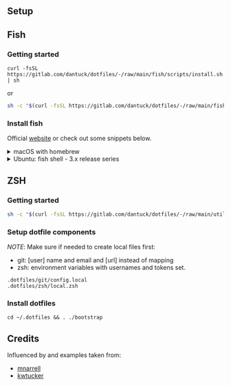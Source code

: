 ## Setup

## Fish

### Getting started

```fish
curl -fsSL https://gitlab.com/dantuck/dotfiles/-/raw/main/fish/scripts/install.sh | sh
```

or

```bash
sh -c "$(curl -fsSL https://gitlab.com/dantuck/dotfiles/-/raw/main/fish/scripts/install.sh)"
```

### Install fish

Official [website](https://fishshell.com) or check out some snippets below.

<details>
<summary>macOS with homebrew</summary>

```bash
brew update && brew install fish
```

</details>

<details>
<summary>Ubuntu: fish shell - 3.x release series </summary>

```bash
sudo apt-add-repository ppa:fish-shell/release-3
sudo apt-get update
sudo apt-get install fish

chsh -s /usr/bin/fish
```

</details>

## ZSH

### Getting started

```bash
sh -c "$(curl -fsSL https://gitlab.com/dantuck/dotfiles/-/raw/main/utils/install.sh)"
```

### Setup dotfile components

*NOTE*: Make sure if needed to create local files first:
 - git: [user] name and email and [url] instead of mapping
 - zsh: environment variables with usernames and tokens set.

```shell
.dotfiles/git/config.local
.dotfiles/zsh/local.zsh
```

### Install dotfiles

```
cd ~/.dotfiles && . ./bootstrap
```

## Credits

Influenced by and examples taken from:

- [mnarrell](https://github.com/mnarrell/dotfiles)
- [kwtucker](https://github.com/kwtucker/dotfiles)
